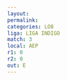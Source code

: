 ```yaml
---
layout: 
permalink: 
categories: LO8
liga: LIGA INDIGO
match: 3
local: AEP
r1: 0
r2: 0
out: E
---
```

